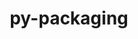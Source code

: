 ---
title: "py-packaging"
layout: cache
categories: [package, develop-2023-10-29]
meta: {"versions": ["23.1"], "compilers": ["apple-clang@=15.0.0", "cce@=15.0.1", "gcc@=11.1.0", "gcc@=11.3.0", "gcc@=11.4.0", "gcc@=12.1.0", "gcc@=7.3.1", "gcc@=7.5.0", "gcc@=9.4.0", "oneapi@=2023.2.0"], "oss": ["amzn2", "rhel8", "ubuntu18.04", "ubuntu20.04", "ubuntu22.04", "ventura"], "platforms": ["darwin", "linux"], "targets": ["aarch64", "neoverse_n1", "neoverse_v1", "ppc64le", "x86_64_v3", "zen4"], "stacks": ["aws-isc", "aws-isc-aarch64", "data-vis-sdk", "e4s", "e4s-cray-rhel", "e4s-neoverse_v1", "e4s-oneapi", "e4s-power", "e4s-rocm-external", "ml-darwin-aarch64-mps", "ml-linux-x86_64-cpu", "ml-linux-x86_64-cuda", "ml-linux-x86_64-rocm", "radiuss", "root", "tutorial"], "num_specs": 21, "num_specs_by_stack": {"root": 21, "ml-darwin-aarch64-mps": 2, "aws-isc-aarch64": 2, "aws-isc": 1, "e4s-cray-rhel": 2, "radiuss": 2, "e4s-neoverse_v1": 1, "e4s-power": 1, "data-vis-sdk": 2, "e4s-rocm-external": 1, "e4s": 2, "e4s-oneapi": 2, "ml-linux-x86_64-cuda": 3, "ml-linux-x86_64-cpu": 3, "ml-linux-x86_64-rocm": 3, "tutorial": 1}}
spec_details: [{"hash": "5f54kxg4ygojismyxbbluiaresgh5sol", "compiler": "apple-clang@=15.0.0", "versions": ["23.1"], "os": "ventura", "platform": "darwin", "target": "aarch64", "variants": ["build_system=python_pip"], "stacks": ["root", "ml-darwin-aarch64-mps"], "size": "-", "tarball": "https://binaries.spack.io/releases/develop-2023-10-29/build_cache/darwin-ventura-aarch64/apple-clang-15.0.0/py-packaging-23.1/darwin-ventura-aarch64-apple-clang-15.0.0-py-packaging-23.1-5f54kxg4ygojismyxbbluiaresgh5sol.spack"}, {"hash": "ovqnke3kpqkse4jizdkvnn7ddxlr3c66", "compiler": "apple-clang@=15.0.0", "versions": ["23.1"], "os": "ventura", "platform": "darwin", "target": "aarch64", "variants": ["build_system=python_pip"], "stacks": ["root", "ml-darwin-aarch64-mps"], "size": "-", "tarball": "https://binaries.spack.io/releases/develop-2023-10-29/build_cache/darwin-ventura-aarch64/apple-clang-15.0.0/py-packaging-23.1/darwin-ventura-aarch64-apple-clang-15.0.0-py-packaging-23.1-ovqnke3kpqkse4jizdkvnn7ddxlr3c66.spack"}, {"hash": "2qz5jhdyduer2f4zb6tpv52bs3b4og2q", "compiler": "gcc@=7.3.1", "versions": ["23.1"], "os": "amzn2", "platform": "linux", "target": "aarch64", "variants": ["build_system=python_pip"], "stacks": ["root", "aws-isc-aarch64"], "size": "-", "tarball": "https://binaries.spack.io/releases/develop-2023-10-29/build_cache/linux-amzn2-aarch64/gcc-7.3.1/py-packaging-23.1/linux-amzn2-aarch64-gcc-7.3.1-py-packaging-23.1-2qz5jhdyduer2f4zb6tpv52bs3b4og2q.spack"}, {"hash": "zoxfv5hv3tlvhu3ab2dvbotsz455ph3l", "compiler": "gcc@=7.3.1", "versions": ["23.1"], "os": "amzn2", "platform": "linux", "target": "neoverse_n1", "variants": ["build_system=python_pip"], "stacks": ["root", "aws-isc-aarch64"], "size": "-", "tarball": "https://binaries.spack.io/releases/develop-2023-10-29/build_cache/linux-amzn2-neoverse_n1/gcc-7.3.1/py-packaging-23.1/linux-amzn2-neoverse_n1-gcc-7.3.1-py-packaging-23.1-zoxfv5hv3tlvhu3ab2dvbotsz455ph3l.spack"}, {"hash": "z73w27klkgnrqfslnx2wujvaurkpyzee", "compiler": "gcc@=7.3.1", "versions": ["23.1"], "os": "amzn2", "platform": "linux", "target": "x86_64_v3", "variants": ["build_system=python_pip"], "stacks": ["aws-isc", "root"], "size": "-", "tarball": "https://binaries.spack.io/releases/develop-2023-10-29/build_cache/linux-amzn2-x86_64_v3/gcc-7.3.1/py-packaging-23.1/linux-amzn2-x86_64_v3-gcc-7.3.1-py-packaging-23.1-z73w27klkgnrqfslnx2wujvaurkpyzee.spack"}, {"hash": "bpgoftxgdatdemaosjs7sdsr2oip42pc", "compiler": "cce@=15.0.1", "versions": ["23.1"], "os": "rhel8", "platform": "linux", "target": "zen4", "variants": ["build_system=python_pip"], "stacks": ["root", "e4s-cray-rhel"], "size": "-", "tarball": "https://binaries.spack.io/releases/develop-2023-10-29/build_cache/linux-rhel8-zen4/cce-15.0.1/py-packaging-23.1/linux-rhel8-zen4-cce-15.0.1-py-packaging-23.1-bpgoftxgdatdemaosjs7sdsr2oip42pc.spack"}, {"hash": "gbba27olkiiquxwuihe7sqy6akleefah", "compiler": "cce@=15.0.1", "versions": ["23.1"], "os": "rhel8", "platform": "linux", "target": "zen4", "variants": ["build_system=python_pip"], "stacks": ["root", "e4s-cray-rhel"], "size": "-", "tarball": "https://binaries.spack.io/releases/develop-2023-10-29/build_cache/linux-rhel8-zen4/cce-15.0.1/py-packaging-23.1/linux-rhel8-zen4-cce-15.0.1-py-packaging-23.1-gbba27olkiiquxwuihe7sqy6akleefah.spack"}, {"hash": "wbqz2ns6dtnmqqieu6hxtssrk6nlm3hg", "compiler": "gcc@=7.5.0", "versions": ["23.1"], "os": "ubuntu18.04", "platform": "linux", "target": "x86_64_v3", "variants": ["build_system=python_pip"], "stacks": ["root", "radiuss"], "size": "-", "tarball": "https://binaries.spack.io/releases/develop-2023-10-29/build_cache/linux-ubuntu18.04-x86_64_v3/gcc-7.5.0/py-packaging-23.1/linux-ubuntu18.04-x86_64_v3-gcc-7.5.0-py-packaging-23.1-wbqz2ns6dtnmqqieu6hxtssrk6nlm3hg.spack"}, {"hash": "zvqy45ppjvbsy3edqepfdgm4abkcb22h", "compiler": "gcc@=7.5.0", "versions": ["23.1"], "os": "ubuntu18.04", "platform": "linux", "target": "x86_64_v3", "variants": ["build_system=python_pip"], "stacks": ["root", "radiuss"], "size": "-", "tarball": "https://binaries.spack.io/releases/develop-2023-10-29/build_cache/linux-ubuntu18.04-x86_64_v3/gcc-7.5.0/py-packaging-23.1/linux-ubuntu18.04-x86_64_v3-gcc-7.5.0-py-packaging-23.1-zvqy45ppjvbsy3edqepfdgm4abkcb22h.spack"}, {"hash": "mw363hl7xh24a7vckkeugnxo4h32vlnt", "compiler": "gcc@=11.4.0", "versions": ["23.1"], "os": "ubuntu20.04", "platform": "linux", "target": "neoverse_v1", "variants": ["build_system=python_pip"], "stacks": ["root", "e4s-neoverse_v1"], "size": "-", "tarball": "https://binaries.spack.io/releases/develop-2023-10-29/build_cache/linux-ubuntu20.04-neoverse_v1/gcc-11.4.0/py-packaging-23.1/linux-ubuntu20.04-neoverse_v1-gcc-11.4.0-py-packaging-23.1-mw363hl7xh24a7vckkeugnxo4h32vlnt.spack"}, {"hash": "jab3cvp3fbd7go7ownfmbpkswbg4dhac", "compiler": "gcc@=9.4.0", "versions": ["23.1"], "os": "ubuntu20.04", "platform": "linux", "target": "ppc64le", "variants": ["build_system=python_pip"], "stacks": ["root", "e4s-power"], "size": "-", "tarball": "https://binaries.spack.io/releases/develop-2023-10-29/build_cache/linux-ubuntu20.04-ppc64le/gcc-9.4.0/py-packaging-23.1/linux-ubuntu20.04-ppc64le-gcc-9.4.0-py-packaging-23.1-jab3cvp3fbd7go7ownfmbpkswbg4dhac.spack"}, {"hash": "gghqukwcnyxojn4da4oln7sklbed35rp", "compiler": "gcc@=11.1.0", "versions": ["23.1"], "os": "ubuntu20.04", "platform": "linux", "target": "x86_64_v3", "variants": ["build_system=python_pip"], "stacks": ["root", "data-vis-sdk"], "size": "-", "tarball": "https://binaries.spack.io/releases/develop-2023-10-29/build_cache/linux-ubuntu20.04-x86_64_v3/gcc-11.1.0/py-packaging-23.1/linux-ubuntu20.04-x86_64_v3-gcc-11.1.0-py-packaging-23.1-gghqukwcnyxojn4da4oln7sklbed35rp.spack"}, {"hash": "maj6zquuagr7rm72kzevfyv6bjgk3glf", "compiler": "gcc@=11.1.0", "versions": ["23.1"], "os": "ubuntu20.04", "platform": "linux", "target": "x86_64_v3", "variants": ["build_system=python_pip"], "stacks": ["root", "data-vis-sdk"], "size": "-", "tarball": "https://binaries.spack.io/releases/develop-2023-10-29/build_cache/linux-ubuntu20.04-x86_64_v3/gcc-11.1.0/py-packaging-23.1/linux-ubuntu20.04-x86_64_v3-gcc-11.1.0-py-packaging-23.1-maj6zquuagr7rm72kzevfyv6bjgk3glf.spack"}, {"hash": "q7tod3oqces733pjvvlpxr34f3ovcxth", "compiler": "gcc@=11.4.0", "versions": ["23.1"], "os": "ubuntu20.04", "platform": "linux", "target": "x86_64_v3", "variants": ["build_system=python_pip"], "stacks": ["root", "e4s-rocm-external", "e4s"], "size": "-", "tarball": "https://binaries.spack.io/releases/develop-2023-10-29/build_cache/linux-ubuntu20.04-x86_64_v3/gcc-11.4.0/py-packaging-23.1/linux-ubuntu20.04-x86_64_v3-gcc-11.4.0-py-packaging-23.1-q7tod3oqces733pjvvlpxr34f3ovcxth.spack"}, {"hash": "6dqoxvilyledavjyajjfko2qaa5ysvfs", "compiler": "gcc@=11.4.0", "versions": ["23.1"], "os": "ubuntu20.04", "platform": "linux", "target": "x86_64_v3", "variants": ["build_system=python_pip"], "stacks": ["root", "e4s"], "size": "-", "tarball": "https://binaries.spack.io/releases/develop-2023-10-29/build_cache/linux-ubuntu20.04-x86_64_v3/gcc-11.4.0/py-packaging-23.1/linux-ubuntu20.04-x86_64_v3-gcc-11.4.0-py-packaging-23.1-6dqoxvilyledavjyajjfko2qaa5ysvfs.spack"}, {"hash": "jqzaa2sduxq6va5nyewqewl6ishkjbai", "compiler": "oneapi@=2023.2.0", "versions": ["23.1"], "os": "ubuntu20.04", "platform": "linux", "target": "x86_64_v3", "variants": ["build_system=python_pip"], "stacks": ["root", "e4s-oneapi"], "size": "-", "tarball": "https://binaries.spack.io/releases/develop-2023-10-29/build_cache/linux-ubuntu20.04-x86_64_v3/oneapi-2023.2.0/py-packaging-23.1/linux-ubuntu20.04-x86_64_v3-oneapi-2023.2.0-py-packaging-23.1-jqzaa2sduxq6va5nyewqewl6ishkjbai.spack"}, {"hash": "vvkpptpbly4cvkck2wpbjfgegm2huo5i", "compiler": "oneapi@=2023.2.0", "versions": ["23.1"], "os": "ubuntu20.04", "platform": "linux", "target": "x86_64_v3", "variants": ["build_system=python_pip"], "stacks": ["root", "e4s-oneapi"], "size": "-", "tarball": "https://binaries.spack.io/releases/develop-2023-10-29/build_cache/linux-ubuntu20.04-x86_64_v3/oneapi-2023.2.0/py-packaging-23.1/linux-ubuntu20.04-x86_64_v3-oneapi-2023.2.0-py-packaging-23.1-vvkpptpbly4cvkck2wpbjfgegm2huo5i.spack"}, {"hash": "qgvuw2twp3xxqz37gxefij2qnvakttsi", "compiler": "gcc@=11.3.0", "versions": ["23.1"], "os": "ubuntu22.04", "platform": "linux", "target": "x86_64_v3", "variants": ["build_system=python_pip"], "stacks": ["root", "ml-linux-x86_64-cuda", "ml-linux-x86_64-cpu", "ml-linux-x86_64-rocm"], "size": "-", "tarball": "https://binaries.spack.io/releases/develop-2023-10-29/build_cache/linux-ubuntu22.04-x86_64_v3/gcc-11.3.0/py-packaging-23.1/linux-ubuntu22.04-x86_64_v3-gcc-11.3.0-py-packaging-23.1-qgvuw2twp3xxqz37gxefij2qnvakttsi.spack"}, {"hash": "g5dhn6wp7gctv3fhmtwyeqc6bfewnroq", "compiler": "gcc@=11.3.0", "versions": ["23.1"], "os": "ubuntu22.04", "platform": "linux", "target": "x86_64_v3", "variants": ["build_system=python_pip"], "stacks": ["root", "ml-linux-x86_64-cuda", "ml-linux-x86_64-cpu", "ml-linux-x86_64-rocm"], "size": "-", "tarball": "https://binaries.spack.io/releases/develop-2023-10-29/build_cache/linux-ubuntu22.04-x86_64_v3/gcc-11.3.0/py-packaging-23.1/linux-ubuntu22.04-x86_64_v3-gcc-11.3.0-py-packaging-23.1-g5dhn6wp7gctv3fhmtwyeqc6bfewnroq.spack"}, {"hash": "rb5uf7lnuwfkdnsrvb7wdizactyyqhvl", "compiler": "gcc@=11.3.0", "versions": ["23.1"], "os": "ubuntu22.04", "platform": "linux", "target": "x86_64_v3", "variants": ["build_system=python_pip"], "stacks": ["root", "ml-linux-x86_64-cuda", "ml-linux-x86_64-cpu", "ml-linux-x86_64-rocm"], "size": "-", "tarball": "https://binaries.spack.io/releases/develop-2023-10-29/build_cache/linux-ubuntu22.04-x86_64_v3/gcc-11.3.0/py-packaging-23.1/linux-ubuntu22.04-x86_64_v3-gcc-11.3.0-py-packaging-23.1-rb5uf7lnuwfkdnsrvb7wdizactyyqhvl.spack"}, {"hash": "spzhaybgaonsf4gw2tj3hxkgull6jbfk", "compiler": "gcc@=12.1.0", "versions": ["23.1"], "os": "ubuntu22.04", "platform": "linux", "target": "x86_64_v3", "variants": ["build_system=python_pip"], "stacks": ["root", "tutorial"], "size": "-", "tarball": "https://binaries.spack.io/releases/develop-2023-10-29/build_cache/linux-ubuntu22.04-x86_64_v3/gcc-12.1.0/py-packaging-23.1/linux-ubuntu22.04-x86_64_v3-gcc-12.1.0-py-packaging-23.1-spzhaybgaonsf4gw2tj3hxkgull6jbfk.spack"}]
---